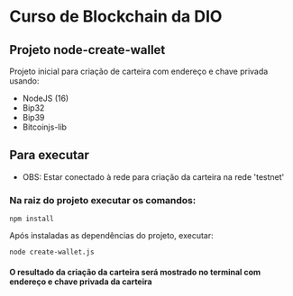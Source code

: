 # Curso de Blockchain da DIO

## Projeto node-create-wallet
Projeto inicial para criação de carteira com endereço e chave privada usando:

- NodeJS (16)
- Bip32
- Bip39
- Bitcoinjs-lib

## Para executar
- OBS: Estar conectado à rede para criação da carteira na rede 'testnet'

### Na raiz do projeto executar os comandos:

```
npm install
```

Após instaladas as dependências do projeto, executar:


```
node create-wallet.js
```

#### O resultado da criação da carteira será mostrado no terminal com endereço e chave privada da carteira

